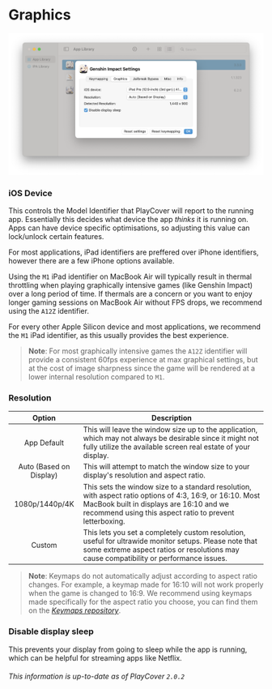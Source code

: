 # Graphics

![Graphics](../images/graphics_settings.png)

### iOS Device

This controls the Model Identifier that PlayCover will report to the running app. Essentially this decides what device the app *thinks* it is running on. Apps can have device specific optimisations, so adjusting this value can lock/unlock certain features.

For most applications, iPad identifiers are preffered over iPhone identifiers, however there are a few iPhone options available.

Using the `M1` iPad identifier on MacBook Air will typically result in thermal throttling when playing graphically intensive games (like Genshin Impact) over a long period of time. If thermals are a concern or you want to enjoy longer gaming sessions on MacBook Air without FPS drops, we recommend using the `A12Z` identifier.

For every other Apple Silicon device and most applications, we recommend the `M1` iPad identifier, as this usually provides the best experience.

>__Note__: For most graphically intensive games the `A12Z` identifier will provide a consistent 60fps experience at max graphical settings, but at the cost of image sharpness since the game will be rendered at a lower internal resolution compared to `M1`.

### Resolution

| Option | Description |
| :-----------: | ------------- |
| App Default  | This will leave the window size up to the application, which may not always be desirable since it might not fully utilize the available screen real estate of your display. |
| Auto (Based on Display) | This will attempt to match the window size to your display's resolution and aspect ratio. |
| 1080p/1440p/4K | This sets the window size to a standard resolution, with aspect ratio options of 4:3, 16:9, or 16:10. Most MacBook built in displays are 16:10 and we recommend using this aspect ratio to prevent letterboxing. |
| Custom | This lets you set a completely custom resolution, useful for ultrawide monitor setups. Please note that some extreme aspect ratios or resolutions may cause compatibility or performance issues. |

>__Note__: Keymaps do not automatically adjust according to aspect ratio changes. For example, a keymap made for 16:10 will not work properly when the game is changed to 16:9. We recommend using keymaps made specifically for the aspect ratio you choose, you can find them on the [_Keymaps repository_](https://github.com/PlayCover/keymaps).

### Disable display sleep

This prevents your display from going to sleep while the app is running, which can be helpful for streaming apps like Netflix.

###### This information is up-to-date as of PlayCover `2.0.2`
